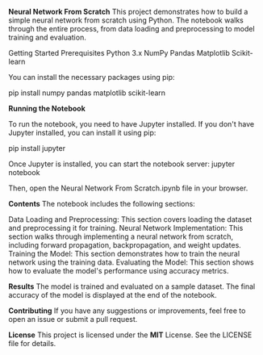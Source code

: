 **Neural Network From Scratch**
This project demonstrates how to build a simple neural network from scratch using Python. The notebook walks through the entire process, from data loading and preprocessing to model training and evaluation.

Getting Started
Prerequisites
Python 3.x
NumPy
Pandas
Matplotlib
Scikit-learn

You can install the necessary packages using pip:

pip install numpy pandas matplotlib scikit-learn

**Running the Notebook**

To run the notebook, you need to have Jupyter installed. If you don't have Jupyter installed, you can install it using pip:

pip install jupyter

Once Jupyter is installed, you can start the notebook server:
jupyter notebook

Then, open the Neural Network From Scratch.ipynb file in your browser.

**Contents**
The notebook includes the following sections:

Data Loading and Preprocessing: This section covers loading the dataset and preprocessing it for training.
Neural Network Implementation: This section walks through implementing a neural network from scratch, including forward propagation, backpropagation, and weight updates.
Training the Model: This section demonstrates how to train the neural network using the training data.
Evaluating the Model: This section shows how to evaluate the model's performance using accuracy metrics.

**Results**
The model is trained and evaluated on a sample dataset. The final accuracy of the model is displayed at the end of the notebook.

**Contributing**
If you have any suggestions or improvements, feel free to open an issue or submit a pull request.

**License**
This project is licensed under the **MIT** License. See the LICENSE file for details.
